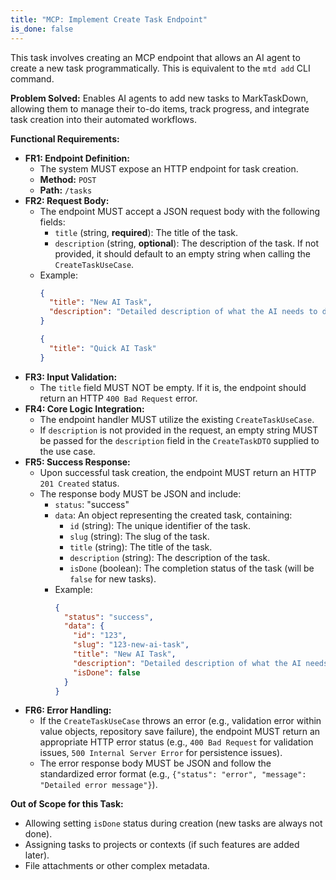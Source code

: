 ```yaml
---
title: "MCP: Implement Create Task Endpoint"
is_done: false
---
```


This task involves creating an MCP endpoint that allows an AI agent to create a new task programmatically. This is equivalent to the `mtd add` CLI command.

**Problem Solved:**
Enables AI agents to add new tasks to MarkTaskDown, allowing them to manage their to-do items, track progress, and integrate task creation into their automated workflows.

**Functional Requirements:**

- **FR1: Endpoint Definition:**
  - The system MUST expose an HTTP endpoint for task creation.
  - **Method:** `POST`
  - **Path:** `/tasks`
- **FR2: Request Body:**
  - The endpoint MUST accept a JSON request body with the following fields:
    - `title` (string, **required**): The title of the task.
    - `description` (string, **optional**): The description of the task. If not provided, it should default to an empty string when calling the `CreateTaskUseCase`.
  - Example:
    ```json
    {
      "title": "New AI Task",
      "description": "Detailed description of what the AI needs to do."
    }
    ```
    ```json
    {
      "title": "Quick AI Task"
    }
    ```
- **FR3: Input Validation:**
  - The `title` field MUST NOT be empty. If it is, the endpoint should return an HTTP `400 Bad Request` error.
- **FR4: Core Logic Integration:**
  - The endpoint handler MUST utilize the existing `CreateTaskUseCase`.
  - If `description` is not provided in the request, an empty string MUST be passed for the `description` field in the `CreateTaskDTO` supplied to the use case.
- **FR5: Success Response:**
  - Upon successful task creation, the endpoint MUST return an HTTP `201 Created` status.
  - The response body MUST be JSON and include:
    - `status`: "success"
    - `data`: An object representing the created task, containing:
      - `id` (string): The unique identifier of the task.
      - `slug` (string): The slug of the task.
      - `title` (string): The title of the task.
      - `description` (string): The description of the task.
      - `isDone` (boolean): The completion status of the task (will be `false` for new tasks).
    - Example:
      ```json
      {
        "status": "success",
        "data": {
          "id": "123",
          "slug": "123-new-ai-task",
          "title": "New AI Task",
          "description": "Detailed description of what the AI needs to do.",
          "isDone": false
        }
      }
      ```
- **FR6: Error Handling:**
  - If the `CreateTaskUseCase` throws an error (e.g., validation error within value objects, repository save failure), the endpoint MUST return an appropriate HTTP error status (e.g., `400 Bad Request` for validation issues, `500 Internal Server Error` for persistence issues).
  - The error response body MUST be JSON and follow the standardized error format (e.g., `{"status": "error", "message": "Detailed error message"}`).

**Out of Scope for this Task:**

- Allowing setting `isDone` status during creation (new tasks are always not done).
- Assigning tasks to projects or contexts (if such features are added later).
- File attachments or other complex metadata.

